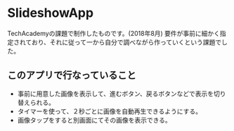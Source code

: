 # SlideshowApp

TechAcademyの課題で制作したものです。(2018年8月)
要件が事前に細かく指定されており、それに従って一から自分で調べながら作っていくという課題でした。

## このアプリで行なっていること
* 事前に用意した画像を表示して、進むボタン、戻るボタンなどで表示を切り替えられる。
* タイマーを使って、２秒ごとに画像を自動再生できるようにする。
* 画像タップをすると別画面にてその画像を表示できる。
